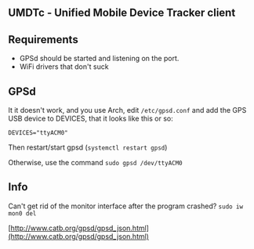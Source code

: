 UMDTc - Unified Mobile Device Tracker client
--------

## Requirements

* GPSd should be started and listening on the port.
* WiFi drivers that don't suck

## GPSd

It it doesn't work, and you use Arch, edit `/etc/gpsd.conf` and add the GPS USB device to DEVICES, that it looks like this or so:
```
DEVICES="ttyACM0"
```
Then restart/start gpsd (`systemctl restart gpsd`)

Otherwise, use the command `sudo gpsd /dev/ttyACM0`

## Info

Can't get rid of the monitor interface after the program crashed? `sudo iw mon0 del`

[http://www.catb.org/gpsd/gpsd_json.html](http://www.catb.org/gpsd/gpsd_json.html)


